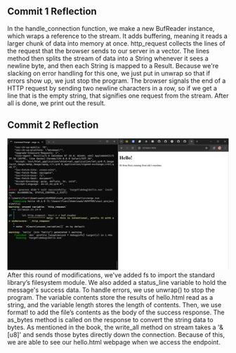 ## Commit 1 Reflection
In the handle_connection function, we make a new BufReader instance, which wraps a reference to the stream. It adds buffering, meaning it reads a larger chunk of data into memory at once. http_request collects the lines of the request that the browser sends to our server in a vector. The lines method then splits the stream of data into a String whenever it sees a newline byte, and then each String is mapped to a Result. Because we're slacking on error handling for this one, we just put in unwrap so that if errors show up, we just stop the program. The browser signals the end of a HTTP request by sending two newline characters in a row, so if we get a line that is the empty string, that signifies one request from the stream. After all is done, we print out the result.

## Commit 2 Reflection 
![alt text](image.png)
After this round of modifications, we've added fs to import the standard library’s filesystem module. We also added a status_line variable to hold the message's success data. To handle errors, we use unwrap() to stop the program. The variable contents store the results of hello.html read as a string, and the variable length stores the length of contents. Then, we use format! to add the file’s contents as the body of the success response. The as_bytes method is called on the response to convert the string data to bytes. As mentioned in the book, the write_all method on stream takes a '&[u8]' and sends those bytes directly down the connection. Because of this, we are able to see our hello.html webpage when we access the endpoint.